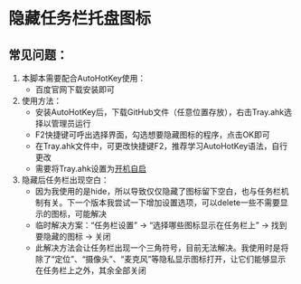 # 隐藏任务栏托盘图标  
## 常见问题：  
1. 本脚本需要配合AutoHotKey使用：
    * 百度官网下载安装即可
2. 使用方法：
    * 安装AutoHotKey后，下载GitHub文件（任意位置存放），右击Tray.ahk选择以管理员运行
    * F2快捷键可呼出选择界面，勾选想要隐藏图标的程序，点击OK即可
    * 在Tray.ahk文件中，可更改快捷键F2，推荐学习AutoHotKey语法，自行更改
    * 需要将Tray.ahk设置为[开机自启](https://jingyan.baidu.com/article/414eccf65768866b431f0a1d.html)
3. 隐藏后任务栏出现空白：
    * 因为我使用的是hide，所以导致仅仅隐藏了图标留下空白，也与任务栏机制有关。下一个版本我尝试一下增加设置选项，可以delete一些不需要显示的图标，可能解决
    * 临时解决方案：“任务栏设置” -> “选择哪些图标显示在任务栏上” -> 找到要隐藏的图标 -> 关闭
    * 此解决方法会让任务栏出现一个三角符号，目前无法解决。我使用时是将除了“定位”、“摄像头”、“麦克风”等隐私显示图标打开，让它们能够显示在任务栏上之外，其余全部关闭
